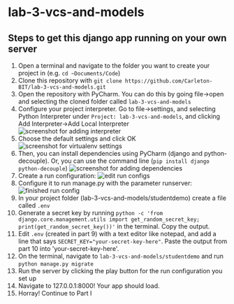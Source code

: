 # lab-3-vcs-and-models

## Steps to get this django app running on your own server

1) Open a terminal and navigate to the folder you want to create your project in (e.g. `cd ~Documents/Code`)
2) Clone this repository with `git clone https://github.com/Carleton-BIT/lab-3-vcs-and-models.git`
3) Open the repository with PyCharm. You can do this by going file->open and selecting the cloned folder called `lab-3-vcs-and-models`
4) Configure your project interpreter. Go to file->settings, and selecting Python Interpreter under `Project: lab-3-vcs-and-models`, and clicking Add Interpreter->Add Local Interpreter
![screenshot for adding interpreter](readme_assets/add-interpreter.PNG)
5) Choose the default settings and click OK
![screenshot for virtualenv settings](readme_assets/confirm-interpreter.PNG)
6) Then, you can install dependencies using PyCharm (django and python-decouple). Or, you can use the command line (`pip install django python-decouple`)
![screenshot for adding dependencies](readme_assets/add-dependencies.png)
7) Create a run configuration:
![edit run configs](readme_assets/edit-run-configuration.png)
8) Configure it to run manage.py with the parameter runserver:
![finished run config](readme_assets/finished-run-configuration.png)
9) In your project folder (lab-3-vcs-and-models/studentdemo) create a file called `.env`
10) Generate a secret key by running `python -c 'from django.core.management.utils import get_random_secret_key; print(get_random_secret_key())'` in the terminal. Copy the output.
11) Edit `.env` (created in part 9) with a text editor like notepad, and add a line that says `SECRET_KEY="your-secret-key-here"`. Paste the output from part 10 into 'your-secret-key-here'.
12) On the terminal, navigate to `lab-3-vcs-and-models/studentdemo` and run `python manage.py migrate`
13) Run the server by clicking the play button for the run configuration you set up
14) Navigate to 127.0.0.1:8000! Your app should load.
15) Horray! Continue to Part I
